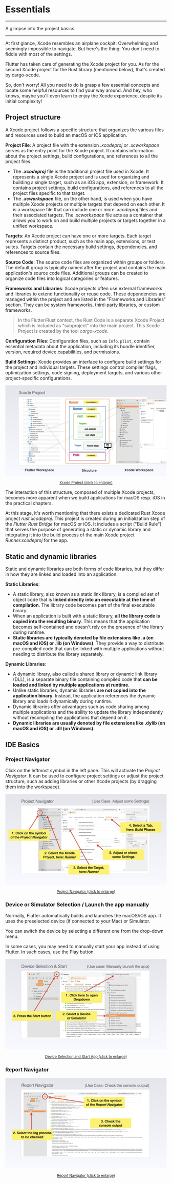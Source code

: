 # Essentials

---

A glimpse into the project basics.

---

At first glance, Xcode resembles an airplane cockpit: Overwhelming and seemingly impossible to navigate. But here's the thing: You don't need to fiddle with most of the settings.

Flutter has taken care of generating the Xcode project for you. As for the second Xcode project for the Rust library (mentioned below), that's created by cargo-xcode.

So, don't worry! All you need to do is grasp a few essential concepts and locate some helpful resources to find your way around. And hey, who knows, maybe you'll even learn to enjoy the Xcode experience, despite its initial complexity!

## Project structure

A Xcode project follows a specific structure that organizes the various files and resources used to build an macOS or iOS application.

**Project File**: A project file with the extension _.xcodeproj_ or _.xcworkspace_ serves as the entry point for the Xcode project. It contains information about the project settings, build configurations, and references to all the project files.

- The **_.xcodeproj_** file is the traditional project file used in Xcode. It represents a single Xcode project and is used for organizing and building a single target, such as an iOS app, extension, or framework. It contains project settings, build configurations, and references to all the project files specific to that target.
- The **_.xcworkspace_** file, on the other hand, is used when you have multiple Xcode projects or multiple targets that depend on each other. It is a workspace file that can include one or more _.xcodeproj_ files and their associated targets. The _.xcworkspace_ file acts as a container that allows you to work on and build multiple projects or targets together in a unified workspace.

**Targets**: An Xcode project can have one or more targets. Each target represents a distinct product, such as the main app, extensions, or test suites. Targets contain the necessary build settings, dependencies, and references to source files.

**Source Code**: The source code files are organized within groups or folders. The default group is typically named after the project and contains the main application's source code files. Additional groups can be created to organize code files into logical categories or features.

**Frameworks and Libraries**: Xcode projects often use external frameworks and libraries to extend functionality or reuse code. These dependencies are managed within the project and are listed in the "Frameworks and Libraries" section. They can be system frameworks, third-party libraries, or custom frameworks.

> In the Flutter/Rust context, the Rust Code is a separate Xcode Project which is included as "subproject" into the main project. This Xcode Project is created by the tool _cargo-xcode_.

**Configuration Files**: Configuration files, such as `Info.plist`, contain essential metadata about the application, including its bundle identifier, version, required device capabilities, and permissions.

**Build Settings**: Xcode provides an interface to configure build settings for the project and individual targets. These settings control compiler flags, optimization settings, code signing, deployment targets, and various other project-specific configurations.

<figure style="margin:0;">
<a href="../../assets/xcode/xcode_project.jpg" target="_blank">
<img src="../../assets/xcode/xcode_project.jpg" alt=""><figcaption style="font-size: 0.8em;text-align:center;"><p>Xcode Project (click to enlarge)</p></figcaption>
</a>
</figure>

The interaction of this structure, composed of multiple Xcode projects, becomes more apparent when we build applications for macOS resp. iOS in the practical chapters.

At this stage, it's worth mentioning that there exists a dedicated Rust Xcode project _rust.xcodeproj_. This project is created during an initialization step of the _Flutter Rust Bridge_ for macOS or iOS. It includes a script ("Build Rule") that serves the purpose of generating a static or dynamic library and integrating it into the build process of the main Xcode project _Runner.xcodeproj_ for the app.

###

## Static and dynamic libraries

Static and dynamic libraries are both forms of code libraries, but they differ in how they are linked and loaded into an application.

**Static Libraries**:

- A static library, also known as a static link library, is a compiled set of object code that is **linked directly into an executable at the time of compilation**. The library code becomes part of the final executable binary.
- When an application is built with a static library, **all the library code is copied into the resulting binary**. This means that the application becomes self-contained and doesn't rely on the presence of the library during runtime.
- **Static libraries are typically denoted by file extensions like .a (on macOS and iOS) or .lib (on Windows)**. They provide a way to distribute pre-compiled code that can be linked with multiple applications without needing to distribute the library separately.

**Dynamic Libraries**:

- A dynamic library, also called a shared library or dynamic link library (DLL), is a separate binary file containing compiled code that **can be loaded and linked by multiple applications at runtime**.
- Unlike static libraries, dynamic libraries **are not copied into the application binary**. Instead, the application references the dynamic library and loads it dynamically during runtime.
- Dynamic libraries offer advantages such as code sharing among multiple applications and the ability to update the library independently without recompiling the applications that depend on it.
- **Dynamic libraries are usually denoted by file extensions like .dylib (on macOS and iOS) or .dll (on Windows)**.

###

## IDE Basics

### Project Navigator

Click on the leftmost symbol in the left pane. This will activate the _Project Navigator_. It can be used to configure project settings or adjust the project structure, such as adding libraries or other Xcode projects (by dragging them into the workspace).

<figure style="margin:0;">
<a href="../../assets/xcode/xcode_ide.001.jpg" target="_blank">
<img src="../../assets/xcode/xcode_ide.001.jpg" alt=""><figcaption style="font-size: 0.8em;text-align:center;"><p>Project Navigator (click to enlarge)</p></figcaption>
</a>
</figure>

### Device or Simulator Selection / Launch the app manually

Normally, Flutter automatically builds and launches the macOS/iOS app. It uses the preselected device (if connected to your Mac) or Simulator.

You can switch the device by selecting a different one from the drop-down menu.

In some cases, you may need to manually start your app instead of using Flutter. In such cases, use the Play button.

<figure style="margin:0;">
<a href="../../assets/xcode/xcode_ide.002.jpg" target="_blank">
<img src="../../assets/xcode/xcode_ide.002.jpg" alt=""><figcaption style="font-size: 0.8em;text-align:center;"><p>Device Selection and Start App (click to enlarge)</p></figcaption>
</a>
</figure>

### Report Navigator

<figure style="margin:0;">
<a href="../../assets/xcode/xcode_ide.003.jpg" target="_blank">
<img src="../../assets/xcode/xcode_ide.003.jpg" alt=""><figcaption style="font-size: 0.8em;text-align:center;"><p>Report Navigator (click to enlarge)</p></figcaption>
</a>
</figure>
